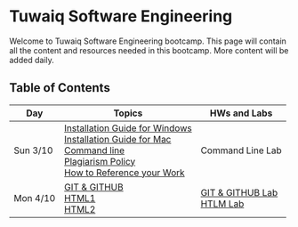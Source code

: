 # Tuwaiq Software Engineering

Welcome to Tuwaiq Software Engineering bootcamp.
This page will contain all the content and resources needed in this bootcamp. More content will be added daily.

## Table of Contents

| Day         | Topics      | HWs and Labs         |
| ----------- | ----------- | ----------- |
| Sun 3/10    | [Installation Guide for Windows](https://github.com/Tuwaiq-SE-Riyadh/students-content/blob/main/slides/week1/Windows_Installation_Guide.pdf) <br> [Installation Guide for Mac](https://github.com/Tuwaiq-SE-Riyadh/students-content/blob/main/slides/week1/Mac_Installation_Guide.pdf) <br> [Command line](https://github.com/Tuwaiq-SE-Riyadh/students-content/blob/main/slides/week1/Command_Line.pptx) <br> [Plagiarism Policy](https://www.dropbox.com/sh/e533hpeddk382u5/AACsj8gievyt1rP4NXrkkCiOa/Certified%20Full%20Stack%20Web%20Developer%20Bootcamp/Level%201%3A%20Web%20Development%20Essentials/Task%201/Additional%20reading/Additional%20Reading%20-%20Plagiarism%20Policy.pdf?dl=0) <br> [How to Reference your Work](https://www.dropbox.com/sh/e533hpeddk382u5/AABOgllceZsIrrcd-plSMulna/Certified%20Full%20Stack%20Web%20Developer%20Bootcamp/Level%201%3A%20Web%20Development%20Essentials/Task%201/Additional%20reading/How%20to%20Reference%20your%20Work.pdf?dl=0)      | Command Line Lab      |
| Mon 4/10    | [GIT & GITHUB](https://github.com/Tuwaiq-SE-Riyadh/students-content/blob/main/slides/week1/intro_to_git.pptx) <br> [HTML1](https://github.com/Tuwaiq-SE-Riyadh/students-content/blob/main/slides/week1/Html1.pptx) <br> [HTML2](https://github.com/Tuwaiq-SE-Riyadh/students-content/blob/main/slides/week1/HTML2.pptx)  | [GIT & GITHUB Lab](https://github.com/Tuwaiq-SE-Riyadh/week01_day02_gitGithub) <br> [HTLM Lab](https://github.com/Tuwaiq-SE-Riyadh/week01_day02_HTML)|
